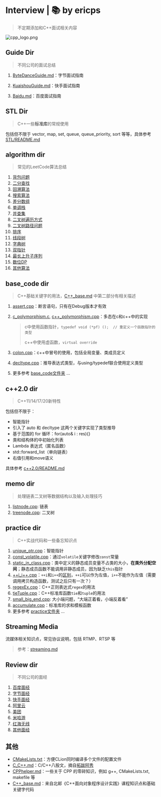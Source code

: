 # Interview | 📚 by ericps

> 不定期添加和C++面试相关内容

![cpp_logo.png](https://s2.loli.net/2022/07/06/Acvw3IJBZFTnmb6.png)



## Guide Dir

> 不同公司的面试总结

1. [ByteDanceGuide.md](Guide/ByteDanceGuide.md)：字节面试指南

2. [KuaishouGuide.md](Guide/KuaishouGuide.md)：快手面试指南

3. [Baidu.md](Guide/baiduGuide.md)：百度面试指南



## STL Dir

> C++一些**标准库**的常规使用

包括但不限于 vector, map, set, queue, queue_priority, sort 等等，具体参考 [STL/README.md](STL)



## algorithm dir

> 常见的LeetCode算法总结

1. [背包问题](algorithm/背包问题.md)
2. [二分查找](algorithm/二分查找.md)
3. [回溯算法](algorithm/回溯算法.md)
4. [搜索算法](algorithm/搜索算法.md)
5. [差分数组](algorithm/差分数组.md)
6. [单调栈](algorithm/单调栈.md)
7. [并查集](algorithm/并查集.md)
8. [二叉树遍历方式](algorithm/二叉树遍历方式.md)
9. [二叉树路径问题](algorithm/二叉树路径问题.md)
10. [排序](algorithm/排序.md)
11. [线段树](algorithm/线段树.md)
12. [字典树](algorithm/字典树.md)
13. [双指针](algorithm/双指针.md)
14. [最长上升子序列](algorithm/最长上升子序列.md)
15. [数位DP](algorithm/数位DP.md)
16. [其他算法](algorithm/others.md)



## base_code dir

> C++基础关键字的用法，[C++_base.md](C++_base.md) 中第二部分有相关描述

1. [assert.cpp](base_code/assert.cpp)：断言语句，只有在Debug版本才有效

2. [c_polymorphism.c](c_polymorphism.c), [c++_polymorphism.cpp](base_code/c++_polymorphism.cpp)：多态在c和c++中的实现

   > c中使用函数指针，`typedef void (*pf) ();  // 重定义一个函数指针的类型`
   >
   > c++中使用虚函数，`virtual override`

3. [colon.cpp](base_code/colon.cpp)：c++中冒号的使用，包括全局变量、类成员定义
4. [decltype.cpp](base_code/decltype.cpp)：推导表达式类型，与using/typedef联合使用定义类型
5. 更多参考 [base_code文件夹](base_code) ...



## c++2.0 dir

> C++11/14/17/20新特性

包括但不限于：

- 智能指针
- 引入了 auto 和 decltype 这两个关键字实现了类型推导
- 基于范围的 for 循环：for(auto& i : res){}
- 类和结构体的中初始化列表
- Lambda 表达式（匿名函数）
- std::forward_list（单向链表）
- 右值引用和move语义

具体参考 [c++2.0/README.md](c++2.0)



## memo dir

> 处理链表二叉树等数据结构以及输入处理技巧

1. [listnode.cpp](memo/listnode.cpp): 链表
2. [treenode.cpp](memo/treenode.cpp): 二叉树



## practice dir

> C++实战代码和一些备忘知识点

1. [unique_ptr.cpp](practice/unique_ptr_ex.cpp)：智能指针
2. [const_volatile.cpp](practice/const_volatile.cpp)：通过`volatile`关键字修改`const`常量
3. [static_in_class.cpp](practice/static_in_class.cpp)：类中定义的静态成员变量不占类的大小，**在类外分配空间**；静态成员函数不能调用非静态成员，因为缺乏`this`指针
4. [++i_i++.cpp](practice/++i_i++.cpp)：`++i`和`i++`的[区别](https://www.php.cn/csharp-article-443596.html)，`++i`可以作为左值，`i++`不能作为左值（需要调用拷贝构造函数，测试之后只有一次？）
5. [regexEx.cpp](practice/regexEx.cpp)：C++正则表达式`regex`的用法
6. [tieTuple.cpp](practice/tieTuple.cpp)：C++标准库函数`tie`和`tuple`的用法
7. [small_big_end.cpp](practice/small_big_end.cpp): 大小端问题，“大端正着看，小端反着看”
8. [accumulate.cpp](practice/accumulate.cpp)：标准库的求和模板函数
9. 更多参考 [practice文件夹](practice) ...



## Streaming Media

流媒体相关知识点，常见协议说明，包括 RTMP、RTSP 等

> 参考：[streaming.md](streaming.md)



## Review dir

> 不同公司的面经

1. [百度面经](review/baidu.md)
2. [字节面经](review/bytedance.md)
3. [快手面经](review/kuaishou.md)
4. [阿里云](review/aliyun.md)
5. [美团](review/meituan.md)
6. [米哈游](review/mihoyo.md)
7. [红海无线](review/redInfinity.md)
8. [其他面经](review/others.md)




## 其他

- [CMakeLists.txt](CMakeLists.txt)：方便CLion同时编译多个文件的配置文件
- [C_C++.md](C_C++.md)：C/C++八股文，摘自[拓跋阿秀](https://github.com/forthespada/InterviewGuide)
- [CPPhelper.md](CPPhelper.md)：一些关于 CPP 的零碎知识，例如 g++, CMakeLists.txt, makefile 等
- [C++\_base.md](C++_base.md)：来自北邮《C++面向对象程序设计实践》课程知识点和基础关键字代码

